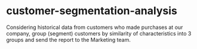 # customer-segmentation-analysis
Considering historical data from customers who made purchases at our company, group (segment) customers by similarity of characteristics into 3 groups and send the report to the Marketing team.
